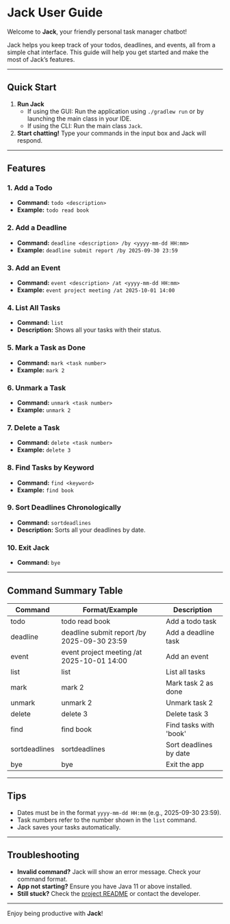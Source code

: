 # Jack User Guide

Welcome to **Jack**, your friendly personal task manager chatbot!

Jack helps you keep track of your todos, deadlines, and events, all from a simple chat interface. This guide will help you get started and make the most of Jack’s features.

---

## Quick Start

1. **Run Jack**
   - If using the GUI: Run the application using `./gradlew run` or by launching the main class in your IDE.
   - If using the CLI: Run the main class `Jack`.
2. **Start chatting!** Type your commands in the input box and Jack will respond.

---

## Features

### 1. Add a Todo
- **Command:** `todo <description>`
- **Example:** `todo read book`

### 2. Add a Deadline
- **Command:** `deadline <description> /by <yyyy-mm-dd HH:mm>`
- **Example:** `deadline submit report /by 2025-09-30 23:59`

### 3. Add an Event
- **Command:** `event <description> /at <yyyy-mm-dd HH:mm>`
- **Example:** `event project meeting /at 2025-10-01 14:00`

### 4. List All Tasks
- **Command:** `list`
- **Description:** Shows all your tasks with their status.

### 5. Mark a Task as Done
- **Command:** `mark <task number>`
- **Example:** `mark 2`

### 6. Unmark a Task
- **Command:** `unmark <task number>`
- **Example:** `unmark 2`

### 7. Delete a Task
- **Command:** `delete <task number>`
- **Example:** `delete 3`

### 8. Find Tasks by Keyword
- **Command:** `find <keyword>`
- **Example:** `find book`

### 9. Sort Deadlines Chronologically
- **Command:** `sortdeadlines`
- **Description:** Sorts all your deadlines by date.

### 10. Exit Jack
- **Command:** `bye`

---

## Command Summary Table

| Command         | Format/Example                                 | Description                       |
|-----------------|------------------------------------------------|-----------------------------------|
| todo            | todo read book                                 | Add a todo task                   |
| deadline        | deadline submit report /by 2025-09-30 23:59    | Add a deadline task               |
| event           | event project meeting /at 2025-10-01 14:00     | Add an event                      |
| list            | list                                           | List all tasks                    |
| mark            | mark 2                                         | Mark task 2 as done               |
| unmark          | unmark 2                                       | Unmark task 2                     |
| delete          | delete 3                                       | Delete task 3                     |
| find            | find book                                      | Find tasks with 'book'            |
| sortdeadlines   | sortdeadlines                                  | Sort deadlines by date            |
| bye             | bye                                            | Exit the app                      |

---

## Tips
- Dates must be in the format `yyyy-mm-dd HH:mm` (e.g., 2025-09-30 23:59).
- Task numbers refer to the number shown in the `list` command.
- Jack saves your tasks automatically.

---

## Troubleshooting
- **Invalid command?** Jack will show an error message. Check your command format.
- **App not starting?** Ensure you have Java 11 or above installed.
- **Still stuck?** Check the [project README](../README.md) or contact the developer.

---

Enjoy being productive with **Jack**!

